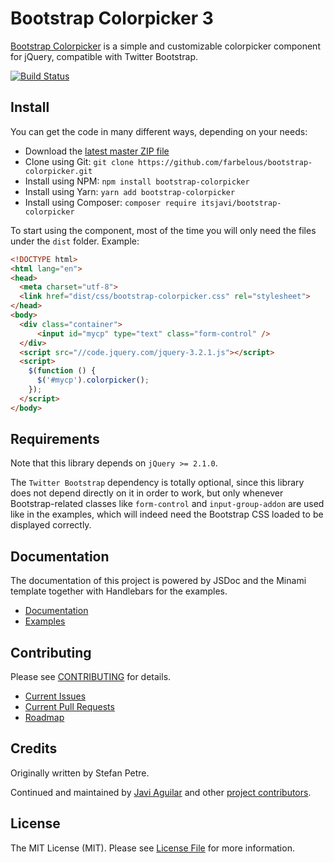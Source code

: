# Bootstrap Colorpicker 3

[Bootstrap Colorpicker](https://github.com/farbelous/bootstrap-colorpicker/) is a simple and customizable
colorpicker component for jQuery, compatible with Twitter Bootstrap.

[![Build Status](https://api.travis-ci.org/farbelous/bootstrap-colorpicker.svg?branch=master)](https://travis-ci.org/farbelous/bootstrap-colorpicker)

## Install
You can get the code in many different ways, depending on your needs:

- Download the [latest master ZIP file](https://github.com/farbelous/bootstrap-colorpicker/archive/master.zip)
- Clone using Git: `git clone https://github.com/farbelous/bootstrap-colorpicker.git`
- Install using NPM: `npm install bootstrap-colorpicker`
- Install using Yarn: `yarn add bootstrap-colorpicker`
- Install using Composer: `composer require itsjavi/bootstrap-colorpicker`


To start using the component, most of the time you will only need the files under the `dist` folder.
Example:

```html
<!DOCTYPE html>
<html lang="en">
<head>
  <meta charset="utf-8">
  <link href="dist/css/bootstrap-colorpicker.css" rel="stylesheet">
</head>
<body>
  <div class="container">
      <input id="mycp" type="text" class="form-control" />
  </div>
  <script src="//code.jquery.com/jquery-3.2.1.js"></script>
  <script>
    $(function () {
      $('#mycp').colorpicker();
    });
  </script>
</body>
```

## Requirements
Note that this library depends on `jQuery >= 2.1.0`.

The `Twitter Bootstrap` dependency is totally optional, since this library does not depend directly
on it in order to work, but only whenever Bootstrap-related classes like `form-control` and `input-group-addon` are used 
like in the examples, which will indeed need the Bootstrap CSS loaded to be displayed correctly.

## Documentation

The documentation of this project is powered by JSDoc and the Minami template together with Handlebars for the
examples.

* [Documentation](https://farbelous.github.io/bootstrap-colorpicker/)
* [Examples](https://farbelous.github.io/bootstrap-colorpicker/tutorial-Basics.html)

## Contributing
Please see [CONTRIBUTING](https://github.com/farbelous/bootstrap-colorpicker/blob/master/.github/CONTRIBUTING.md) 
for details.

* [Current Issues](https://github.com/farbelous/bootstrap-colorpicker/issues)
* [Current Pull Requests](https://github.com/farbelous/bootstrap-colorpicker/pulls)
* [Roadmap](https://github.com/farbelous/bootstrap-colorpicker/milestones)

## Credits
Originally written by Stefan Petre.

Continued and maintained by [Javi Aguilar](https://itsjavi.com) and other [project contributors](https://github.com/farbelous/bootstrap-colorpicker/graphs/contributors).

## License
The MIT License (MIT).
Please see [License File](https://github.com/farbelous/bootstrap-colorpicker/blob/master/LICENSE) for more information.

